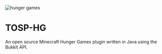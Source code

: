 ![hunger games](https://github.com/Suvacco/TOSP-HG/assets/21000046/383737fd-d1c3-4f1e-8e9e-27b9aaaf31fb)

# TOSP-HG
An open source Minecraft Hunger Games plugin written in Java using the Bukkit API.
